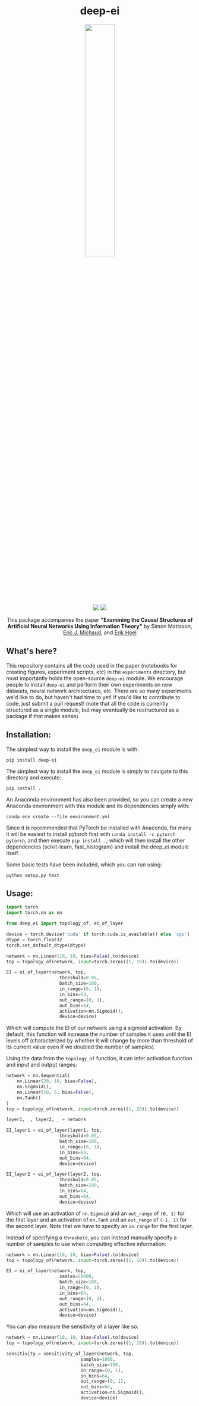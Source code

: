 
<div align="center">
	<h1> deep-ei </h1>
  <img src="docs/causal-plane.png" width=40%>
</div>
<div align="center">
	<a href="https://travis-ci.com/EI-research-group/deep-ei"><img src="https://travis-ci.com/EI-research-group/deep-ei.svg?token=XQEp1pndaPyr6Dp2sp6i&branch=master"></a>
	<img src="https://img.shields.io/badge/-SCIENCE!-blueviolet">
	<!-- <img src="http://hits.dwyl.com/EI-research-group/deep-ei.svg"> -->
	<p>This package accompanies the paper <b>"Examining the Causal Structures of Artificial Neural Networks Using Information Theory"</b> by Simon Mattsson, <a href="https://ericjmichaud.com">Eric J. Michaud</a>, and <a href="https://www.erikphoel.com/">Erik Hoel</a></p>
</div>

## What's here?
This repository contains all the code used in the paper (notebooks for creating figures, experiment scripts, etc) in the `experiments` directory, but most importantly holds the open-source `deep-ei` module. We encourage people to install `deep-ei` and perform their own experiments on new datasets, neural network architectures, etc. There are so many experiments we'd like to do, but haven't had time to yet! If you'd like to contribute to code, just submit a pull request! (note that all the code is currently structured as a single module, but may eventually be restructured as a package if that makes sense). 


## Installation:

The simplest way to install the `deep_ei` module is with:
```
pip install deep-ei
```

The simplest way to install the `deep_ei` module is simply to navigate to this directory and execute:
```
pip install .
```

An Anaconda environment has also been provided, so you can create a new Anaconda environment with this module and its dependencies simply with:

```
conda env create --file environment.yml
```

Since it is recommended that PyTorch be installed with Anaconda, for many it will be easiest to install pytorch first with `conda install -c pytorch pytorch`, and then execute `pip install .`, which will then install the other dependencies (scikit-learn, fast_histogram) and install the deep_ei module itself.

Some basic tests have been included, which you can run using:

```
python setup.py test
```

## Usage:

```python
import torch
import torch.nn as nn

from deep_ei import topology_of, ei_of_layer

device = torch.device('cuda' if torch.cuda.is_available() else 'cpu')
dtype = torch.float32
torch.set_default_dtype(dtype)

network = nn.Linear(10, 10, bias=False).to(device)
top = topology_of(network, input=torch.zeros((1, 10)).to(device))

EI = ei_of_layer(network, top,
                    threshold=0.05,
                    batch_size=100, 
                    in_range=(0, 1),
                    in_bins=64,
                    out_range=(0, 1),
                    out_bins=64,
                    activation=nn.Sigmoid(), 
                    device=device)
```
Which will compute the EI of our network using a sigmoid activation. By default, this function will increase the number of samples it uses until the EI levels off (characterized by whether it will change by more than threshold of its current value even if we doubled the number of samples).

Using the data from the `topology_of` function, it can infer activation function and input and output ranges:
```python
network = nn.Sequential(
    nn.Linear(20, 10, bias=False),
    nn.Sigmoid(),
    nn.Linear(10, 5, bias=False),
    nn.Tanh()
)
top = topology_of(network, input=torch.zeros((1, 20)).to(device))

layer1, _, layer2, _ = network

EI_layer1 = ei_of_layer(layer1, top,
                    threshold=0.05,
                    batch_size=100, 
                    in_range=(0, 1),
                    in_bins=64,
                    out_bins=64, 
                    device=device)

EI_layer2 = ei_of_layer(layer2, top,
                    threshold=0.05,
                    batch_size=100, 
                    in_bins=64,
                    out_bins=64, 
                    device=device)
```
Which will use an activation of `nn.Sigmoid` and an `out_range` of `(0, 1)` for the first layer and an activation of `nn.Tanh` and an `out_range` of `(-1, 1)` for the second layer. Note that we have to specify an `in_range` for the first layer.

Instead of specifying a `threshold`, you can instead manually specify a number of samples to use when computing effective information:
```python
network = nn.Linear(10, 10, bias=False).to(device)
top = topology_of(network, input=torch.zeros((1, 10)).to(device))

EI = ei_of_layer(network, top,
                    samles=50000,
                    batch_size=100, 
                    in_range=(0, 1),
                    in_bins=64,
                    out_range=(0, 1),
                    out_bins=64,
                    activation=nn.Sigmoid(), 
                    device=device)
```

You can also measure the sensitivity of a layer like so:
```python
network = nn.Linear(10, 10, bias=False).to(device)
top = topology_of(network, input=torch.zeros((1, 10)).to(device))

sensitivity = sensitivity_of_layer(network, top,
                            samples=1000,
                            batch_size=100, 
                            in_range=(0, 1),
                            in_bins=64,
                            out_range=(0, 1),
                            out_bins=64,
                            activation=nn.Sigmoid(), 
                            device=device)
```